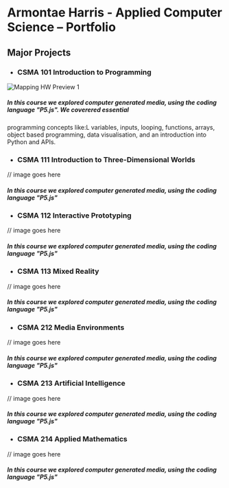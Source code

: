 # Armontae Harris - Applied Computer Science – Portfolio



## Major Projects

- ### CSMA 101 Introduction to Programming

![Mapping HW Preview 1](https://user-images.githubusercontent.com/20175659/155985379-f9ba96aa-022b-414e-b90c-7a554f06078a.png)

##### In this course we explored computer generated media, using the coding language "P5.js". We coverered essential 
programming concepts like:L variables, inputs, looping, functions, arrays, object based programming, data visualisation, 
and an introduction into Python and APIs.


- ### CSMA 111 Introduction to Three-Dimensional Worlds
// image goes here 
##### In this course we explored computer generated media, using the coding language "P5.js"


- ### CSMA 112 Interactive Prototyping
// image goes here 
##### In this course we explored computer generated media, using the coding language "P5.js"



- ### CSMA 113 Mixed Reality
// image goes here 
##### In this course we explored computer generated media, using the coding language "P5.js"



- ### CSMA 212 Media Environments
// image goes here 
##### In this course we explored computer generated media, using the coding language "P5.js"



- ### CSMA 213 Artificial Intelligence
// image goes here 
##### In this course we explored computer generated media, using the coding language "P5.js"



- ### CSMA 214 Applied Mathematics
// image goes here 
##### In this course we explored computer generated media, using the coding language "P5.js"




